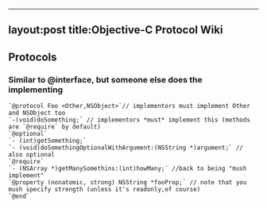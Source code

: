 ---
layout:post
title:Objective-C Protocol Wiki 
----

## Protocols
### **Similar to @interface, but someone else does the implementing**

	`@protocol Foo <Other,NSObject>`// implementors must implement Other and NSObject too  
	`-(void)doSomething;` // implementors *must* implement this (methods are `@require` by default)  
	`@optional`  
	`- (int)getSomething;`  
	`- (void)doSomethingOptionalWithArgument:(NSString *)argument;` // also optional  
	`@require`  
	`- (NSArray *)getManySomethins:(int)howMany;` //back to being "mush implement"  
	`@property (nonatomic, strong) NSString *fooProp;` // note that you mush specify strength (unless it's readonly,of course)  
	`@end` 